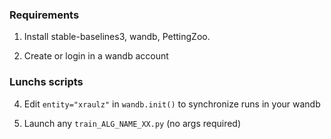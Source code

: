 ### Requirements

1. Install stable-baselines3, wandb, PettingZoo.

2. Create or login in a wandb account

### Lunchs scripts

4. Edit `entity="xraulz"` in `wandb.init()` to synchronize runs in your wandb

5. Launch any `train_ALG_NAME_XX.py` (no args required)
